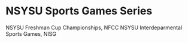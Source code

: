# NSYSU Sports Games Series

NSYSU Freshman Cup Championships, NFCC
NSYSU Interdeparmental Sports Games, NISG
